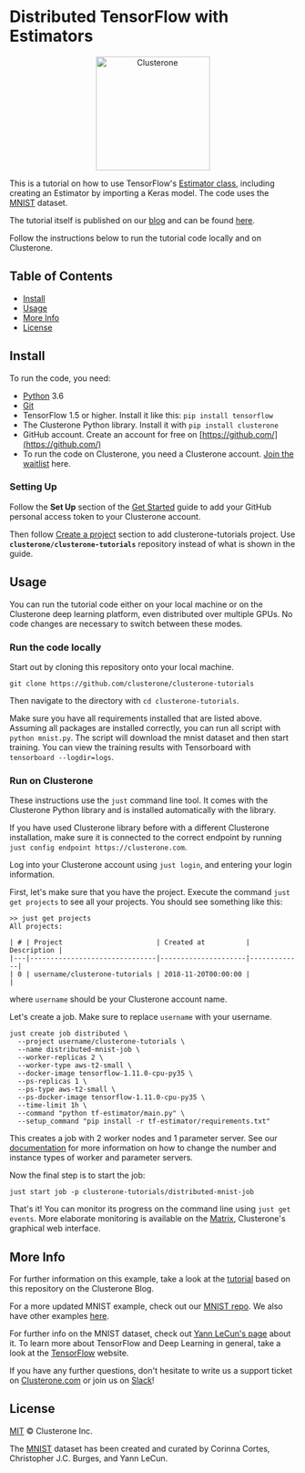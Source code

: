 # Distributed TensorFlow with Estimators

<p align="center">
<img src="../co_logo.png" alt="Clusterone" width="200">
<br>

This is a tutorial on how to use TensorFlow's [Estimator class](https://www.tensorflow.org/api_docs/python/tf/estimator/Estimator), including creating an Estimator by importing a Keras model. The code uses the [MNIST](http://yann.lecun.com/exdb/mnist/) dataset.

The tutorial itself is published on our [blog](https://clusterone.com/blog) and can be found [here](https://clusterone.com/blog/2018/09/19/distributed-tensorflow-estimator-class).

Follow the instructions below to run the tutorial code locally and on Clusterone. 

## Table of Contents

- [Install](#install)
- [Usage](#usage)
- [More Info](#more-info)
- [License](#license)

## Install

To run the code, you need:

- [Python](https://python.org/) 3.6
- [Git](https://git-scm.com/)
- TensorFlow 1.5 or higher. Install it like this: `pip install tensorflow`
- The Clusterone Python library. Install it with `pip install clusterone`
- GitHub account. Create an account for free on [https://github.com/](https://github.com/)
- To run the code on Clusterone, you need a Clusterone account. [Join the waitlist](https://clusterone.com/join-waitlist/) here.


### Setting Up

Follow the **Set Up** section of the [Get Started](https://docs.clusterone.com/get-started#set-up) guide to add your GitHub personal access token to your Clusterone account.

Then follow [Create a project](https://docs.clusterone.com/get-started#create-a-project) section to add clusterone-tutorials project. Use **`clusterone/clusterone-tutorials`** repository instead of what is shown in the guide.

## Usage

You can run the tutorial code either on your local machine or on the Clusterone deep learning platform, even distributed over multiple GPUs. No code changes are necessary to switch between these modes.

### Run the code locally

Start out by cloning this repository onto your local machine. 

```shell
git clone https://github.com/clusterone/clusterone-tutorials
```

Then navigate to the directory with `cd clusterone-tutorials`.

Make sure you have all requirements installed that are listed above. Assuming all packages are installed correctly, you can run all script with `python mnist.py`. The script will download the mnist dataset and then start training. You can view the training results with Tensorboard with `tensorboard --logdir=logs`.

### Run on Clusterone

These instructions use the `just` command line tool. It comes with the Clusterone Python library and is installed automatically with the library.

If you have used Clusterone library before with a different Clusterone installation, make sure it is connected to the correct endpoint by running `just config endpoint https://clusterone.com`.

Log into your Clusterone account using `just login`, and entering your login information.

First, let's make sure that you have the project. Execute the command `just get projects` to see all your projects. You should see something like this:
```shell
>> just get projects
All projects:

| # | Project                       | Created at          | Description |
|---|-------------------------------|---------------------|-------------|
| 0 | username/clusterone-tutorials | 2018-11-20T00:00:00 |             |
```
where `username` should be your Clusterone account name.

Let's create a job. Make sure to replace `username` with your username.
```shell
just create job distributed \
  --project username/clusterone-tutorials \
  --name distributed-mnist-job \
  --worker-replicas 2 \
  --worker-type aws-t2-small \
  --docker-image tensorflow-1.11.0-cpu-py35 \
  --ps-replicas 1 \
  --ps-type aws-t2-small \
  --ps-docker-image tensorflow-1.11.0-cpu-py35 \
  --time-limit 1h \
  --command "python tf-estimator/main.py" \
  --setup_command "pip install -r tf-estimator/requirements.txt"
```

This creates a job with 2 worker nodes and 1 parameter server. See our [documentation](https://docs.clusterone.com/cli-reference-documentation/just-create-job) for more information on how to change the number and instance types of worker and parameter servers.

Now the final step is to start the job:

```shell
just start job -p clusterone-tutorials/distributed-mnist-job
```

That's it! You can monitor its progress on the command line using `just get events`. More elaborate monitoring is available on the [Matrix](https://clusterone.com/matrix), Clusterone's graphical web interface.

## More Info

For further information on this example, take a look at the [tutorial](https://clusterone.com/blog/2018/09/19/distributed-tensorflow-estimator-class) based on this repository on the Clusterone Blog.

For a more updated MNIST example, check out our [MNIST repo](https://github.com/clusterone/mnist). We also have other examples [here](https://docs.clusterone.com/examples).

For further info on the MNIST dataset, check out [Yann LeCun's page](http://yann.lecun.com/exdb/mnist/) about it. To learn more about TensorFlow and Deep Learning in general, take a look at the [TensorFlow](https://tensorflow.org) website.

If you have any further questions, don't hesitate to write us a support ticket on [Clusterone.com](https://clusterone.com) or join us on [Slack](https://bit.ly/2OPc6JH)!

## License

[MIT](LICENSE) © Clusterone Inc.

The [MNIST](http://yann.lecun.com/exdb/mnist/) dataset has been created and curated by Corinna Cortes, Christopher J.C. Burges, and Yann LeCun.
